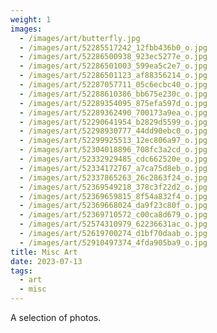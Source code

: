 ```yaml
---
weight: 1
images:
  - /images/art/butterfly.jpg
  - /images/art/52285517242_12fbb436b0_o.jpg
  - /images/art/52286500938_923ec5277e_o.jpg
  - /images/art/52286501003_599ea5c2e7_o.jpg
  - /images/art/52286501123_af88356214_o.jpg
  - /images/art/52287057711_05c6ecbc40_o.jpg
  - /images/art/52288610386_bb675e230c_o.jpg
  - /images/art/52289354095_875efa597d_o.jpg
  - /images/art/52289362490_700173a9ea_o.jpg
  - /images/art/52290641954_b2829d5599_o.jpg
  - /images/art/52298930777_44dd90ebc0_o.jpg
  - /images/art/52299925513_12ec806a97_o.jpg
  - /images/art/52304018896_708fc3a2cd_o.jpg
  - /images/art/52332929485_cdc662520e_o.jpg
  - /images/art/52334172767_a7ca75d8eb_o.jpg
  - /images/art/52337865263_26c2863f24_o.jpg
  - /images/art/52369549218_378c3f22d2_o.jpg
  - /images/art/52369659815_8f54a832f4_o.jpg
  - /images/art/52369668024_da9f23c80f_o.jpg
  - /images/art/52369710572_c00ca8d679_o.jpg
  - /images/art/52574310979_62236631ac_o.jpg
  - /images/art/52619700274_d1bf70daab_o.jpg
  - /images/art/52910497374_4fda905ba9_o.jpg
title: Misc Art
date: 2023-07-13
tags:
  - art
  - misc
---
```


A selection of photos.